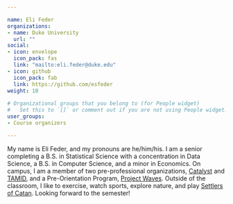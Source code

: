 ```yaml
---

name: Eli Feder
organizations:
- name: Duke University
  url: ""
social:
- icon: envelope
  icon_pack: fas
  link: "mailto:eli.feder@duke.edu"
- icon: github
  icon_pack: fab
  link: https://github.com/esfeder
weight: 10
  
# Organizational groups that you belong to (for People widget)
#   Set this to `[]` or comment out if you are not using People widget.  
user_groups:
- Course organizers

---
```


My name is Eli Feder, and my pronouns are he/him/his. I am a senior completing a B.S. in Statistical Science with a concentration in Data Science, a B.S. in Computer Science, and a minor in Economics. On campus, I am a member of two pre-professional organizations, [Catalyst](https://dukecatalyst.com) and [TAMID](https://www.tamidatduke.org), and a Pre-Orientation Program, [Project Waves](https://studentaffairs.duke.edu/new-students/preorientation-programs/project-waves). Outside of the classroom, I like to exercise, watch sports, explore nature, and play [Settlers of Catan](https://www.catan.com). Looking forward to the semester!

